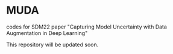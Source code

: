 # MUDA
codes for SDM22 paper "Capturing Model Uncertainty with Data Augmentation in Deep Learning"

This repository will be updated soon. 
